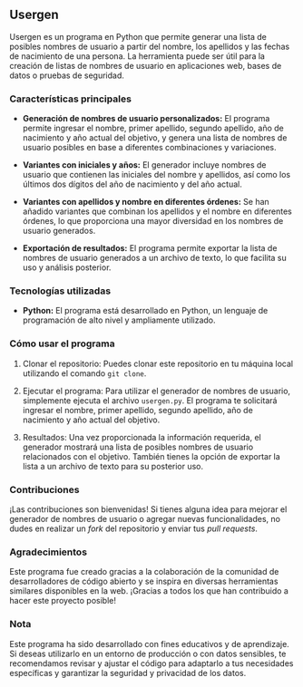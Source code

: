 ## Usergen

Usergen es un programa en Python que permite generar una lista de posibles nombres de usuario a partir del nombre, los apellidos y las fechas de nacimiento de una persona. La herramienta puede ser útil para la creación de listas de nombres de usuario en aplicaciones web, bases de datos o pruebas de seguridad.

### Características principales

- **Generación de nombres de usuario personalizados:** El programa permite ingresar el nombre, primer apellido, segundo apellido, año de nacimiento y año actual del objetivo, y genera una lista de nombres de usuario posibles en base a diferentes combinaciones y variaciones.

- **Variantes con iniciales y años:** El generador incluye nombres de usuario que contienen las iniciales del nombre y apellidos, así como los últimos dos dígitos del año de nacimiento y del año actual.

- **Variantes con apellidos y nombre en diferentes órdenes:** Se han añadido variantes que combinan los apellidos y el nombre en diferentes órdenes, lo que proporciona una mayor diversidad en los nombres de usuario generados.

- **Exportación de resultados:** El programa permite exportar la lista de nombres de usuario generados a un archivo de texto, lo que facilita su uso y análisis posterior.

### Tecnologías utilizadas

- **Python:** El programa está desarrollado en Python, un lenguaje de programación de alto nivel y ampliamente utilizado.

### Cómo usar el programa

1. Clonar el repositorio: Puedes clonar este repositorio en tu máquina local utilizando el comando `git clone`.

2. Ejecutar el programa: Para utilizar el generador de nombres de usuario, simplemente ejecuta el archivo `usergen.py`. El programa te solicitará ingresar el nombre, primer apellido, segundo apellido, año de nacimiento y año actual del objetivo.

3. Resultados: Una vez proporcionada la información requerida, el generador mostrará una lista de posibles nombres de usuario relacionados con el objetivo. También tienes la opción de exportar la lista a un archivo de texto para su posterior uso.

### Contribuciones

¡Las contribuciones son bienvenidas! Si tienes alguna idea para mejorar el generador de nombres de usuario o agregar nuevas funcionalidades, no dudes en realizar un *fork* del repositorio y enviar tus *pull requests*.

### Agradecimientos

Este programa fue creado gracias a la colaboración de la comunidad de desarrolladores de código abierto y se inspira en diversas herramientas similares disponibles en la web. ¡Gracias a todos los que han contribuido a hacer este proyecto posible!

### Nota

Este programa ha sido desarrollado con fines educativos y de aprendizaje. Si deseas utilizarlo en un entorno de producción o con datos sensibles, te recomendamos revisar y ajustar el código para adaptarlo a tus necesidades específicas y garantizar la seguridad y privacidad de los datos.
